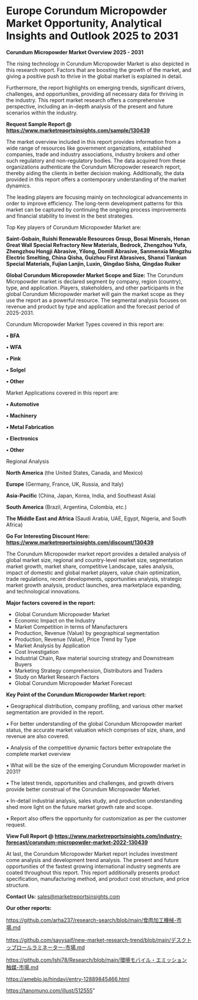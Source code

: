 # Europe Corundum Micropowder Market Opportunity, Analytical Insights and Outlook 2025 to 2031

<Strong> Corundum Micropowder Market Overview 2025 - 2031</strong>

The rising technology in Corundum Micropowder Market is also depicted in this research report. Factors that are boosting the growth of the market, and giving a positive push to thrive in the global market is explained in detail.

Furthermore, the report highlights on emerging trends, significant drivers, challenges, and opportunities, providing all necessary data for thriving in the industry. This report market research offers a comprehensive perspective, including an in-depth analysis of the present and future scenarios within the industry.

<strong>Request Sample Report @ <a href=https://www.marketreportsinsights.com/sample/130439>https://www.marketreportsinsights.com/sample/130439</a></strong>

The market overview included in this report provides information from a wide range of resources like government organizations, established companies, trade and industry associations, industry brokers and other such regulatory and non-regulatory bodies. The data acquired from these organizations authenticate the Corundum Micropowder research report, thereby aiding the clients in better decision making. Additionally, the data provided in this report offers a contemporary understanding of the market dynamics.

The leading players are focusing mainly on technological advancements in order to improve efficiency. The long-term development patterns for this market can be captured by continuing the ongoing process improvements and financial stability to invest in the best strategies.

Top Key players of Corundum Micropowder Market are:

<strong>Saint-Gobain, Ruishi Renewable Resources Group, Bosai Minerals, Henan Great Wall Special Refractory New Materials, Bedrock, Zhengzhou Yufa, Zhengzhou Hongji Abrasive, Yilong, Domill Abrasive, Sanmenxia Mingzhu Electric Smelting, China Qisha, Guizhou First Abrasives, Shanxi Tiankun Special Materials, Fujian Lanjin, Luxin, Qingdao Sisha, Qingdao Ruiker</strong>

<strong><b>Global Corundum Micropowder Market Scope and Size:</b></strong>
The Corundum Micropowder market is declared segment by company, region (country), type, and application. Players, stakeholders, and other participants in the global Corundum Micropowder market will gain the market scope as they use the report as a powerful resource. The segmental analysis focuses on revenue and product by type and application and the forecast period of 2025-2031.

Corundum Micropowder Market Types covered in this report are:

<strong>• BFA

• WFA

• Pink

• Solgel

• Other</strong>

Market Applications covered in this report are:

<strong>• Automotive

• Machinery

• Metal Fabrication

• Electronics

• Other</strong> 

Regional Analysis

<strong>North America</strong> (the United States, Canada, and Mexico)

<strong>Europe</strong> (Germany, France, UK, Russia, and Italy)

<strong>Asia-Pacific</strong> (China, Japan, Korea, India, and Southeast Asia)

<strong>South America</strong> (Brazil, Argentina, Colombia, etc.)

<strong>The Middle East and Africa</strong> (Saudi Arabia, UAE, Egypt, Nigeria, and South Africa)

<strong>Go For Interesting Discount Here: <a href=https://www.marketreportsinsights.com/discount/130439>https://www.marketreportsinsights.com/discount/130439</a></strong>

The Corundum Micropowder market report provides a detailed analysis of global market size, regional and country-level market size, segmentation market growth, market share, competitive Landscape, sales analysis, impact of domestic and global market players, value chain optimization, trade regulations, recent developments, opportunities analysis, strategic market growth analysis, product launches, area marketplace expanding, and technological innovations.

<strong><b>Major factors covered in the report:</b></strong>
<ul>
  <li>Global Corundum Micropowder Market </li>
  <li>Economic Impact on the Industry</li>
  <li>Market Competition in terms of Manufacturers</li>
  <li>Production, Revenue (Value) by geographical segmentation</li>
  <li>Production, Revenue (Value), Price Trend by Type</li>
  <li>Market Analysis by Application</li>
  <li>Cost Investigation</li>
  <li>Industrial Chain, Raw material sourcing strategy and Downstream Buyers</li>
  <li>Marketing Strategy comprehension, Distributors and Traders</li>
  <li>Study on Market Research Factors</li>
  <li>Global Corundum Micropowder Market Forecast</li>
</ul>

<strong><b>Key Point of the Corundum Micropowder Market report:</b></strong>

• Geographical distribution, company profiling, and various other market segmentation are provided in the report.

• For better understanding of the global Corundum Micropowder market status, the accurate market valuation which comprises of size, share, and revenue are also covered.

• Analysis of the competitive dynamic factors better extrapolate the complete market overview

• What will be the size of the emerging Corundum Micropowder market in 2031?

• The latest trends, opportunities and challenges, and growth drivers provide better construal of the Corundum Micropowder Market.

• In-detail industrial analysis, sales study, and production understanding shed more light on the future market growth rate and scope.

• Report also offers the opportunity for customization as per the customer request.

<strong><b>View Full Report @ <a href=https://www.marketreportsinsights.com/industry-forecast/corundum-micropowder-market-2022-130439>https://www.marketreportsinsights.com/industry-forecast/corundum-micropowder-market-2022-130439</a></b></strong>


At last, the Corundum Micropowder Market report includes investment come analysis and development trend analysis. The present and future opportunities of the fastest growing international industry segments are coated throughout this report. This report additionally presents product specification, manufacturing method, and product cost structure, and price structure.

<strong>Contact Us:</strong>
sales@marketreportsinsights.com

<strong>Our other reports:</strong>

<a href=https://github.com/arha237/research-search/blob/main/食肉加工機械-市場.md>https://github.com/arha237/research-search/blob/main/食肉加工機械-市場.md</a>

<a href=https://github.com/sayysaif/new-market-research-trend/blob/main/デスクトップロールラミネーター-市場.md>https://github.com/sayysaif/new-market-research-trend/blob/main/デスクトップロールラミネーター-市場.md</a>

<a href=https://github.com/Ishi78/Research/blob/main/環境モバイル・エミッション触媒-市場.md>https://github.com/Ishi78/Research/blob/main/環境モバイル・エミッション触媒-市場.md</a>

<a href=https://ameblo.jp/hindavi/entry-12889845466.html>https://ameblo.jp/hindavi/entry-12889845466.html</a>

<a href=https://tanomuno.com/illust/512555>https://tanomuno.com/illust/512555</a>"
